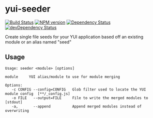 yui-seeder
==========
[![Build Status](https://travis-ci.org/tivac/yui-seeder.png?branch=master)](https://travis-ci.org/tivac/yui-seeder)
[![NPM version](https://badge.fury.io/js/yui-seeder.png)](http://badge.fury.io/js/yui-seeder)
[![Dependency Status](https://david-dm.org/tivac/yui-seeder.png?theme=shields.io)](https://david-dm.org/tivac/yui-seeder)
[![devDependency Status](https://david-dm.org/tivac/yui-seeder/dev-status.png?theme=shields.io)](https://david-dm.org/tivac/yui-seeder#info=devDependencies)

Create single file seeds for your YUI application based off an existing module or an alias named "seed"

## Usage ##

```
Usage: seeder <module> [options]

module     YUI alias/module to use for module merging

Options:
   -c CONFIG --config=CONFIG   Glob filter used to locate the YUI module config  [**/_config.js]
   -o FILE   --output=FILE     File to write the merged modules to  [stdout]
   -a,       --append          Append merged modules instead of overwriting
```
